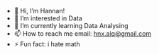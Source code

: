 - 👋 Hi, I’m Hannan!
- 👀 I’m interested in Data
- 🌱 I’m currently learning Data Analysing 
- 📫 How to reach me email: hnx.alq@gmail.com 
- ⚡ Fun fact: i hate math

<!---
hanan-almuhammed/hanan-almuhammed is a ✨ special ✨ repository because its `README.md` (this file) appears on your GitHub profile.
You can click the Preview link to take a look at your changes.
--->
